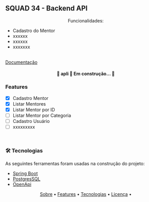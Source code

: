 ## SQUAD 34 - Backend API
<p id="sobre" align="center">Funcionalidades: <ul>
    <li>Cadastro do Mentor </li>
    <li>xxxxxx</li>
    <li>xxxxxx</li>
    <li> xxxxxxx</li>
</ul></p>

  
   <a href="https://github.com/tgmarinho/README-ecoleta/stargazers"> </a>
   <br>
   <a href="https://teset-pg.herokuapp.com/swagger-ui/index.html">Documentação</a>
</p>

<h4 align="center"> 
	🚧 apli 🚀 Em construção...  🚧
</h4>

### Features

<p align="center" id="license">  

- [x] Cadastro Mentor
- [x] Listar Mentores
- [x] Listar Mentor por ID
- [ ] Listar Mentor por Categoria
- [ ] Cadastro Usuário
- [ ] xxxxxxxxx

<br id="techs">


### 🛠 Tecnologias

As seguintes ferramentas foram usadas na construção do projeto:

- [Spring Boot](https://spring.io/projects/spring-boot)
- [PostgresSQL](https://www.postgresql.org/)
- [OpenApi](https://swagger.io/specification/)




<p align="center">
 <a href="#sobre">Sobre</a> •
 <a href="#license">Features</a> • 
 <a href="#techs">Tecnologias</a> •  
 <a href="#license">Licença</a> • 
</p>
